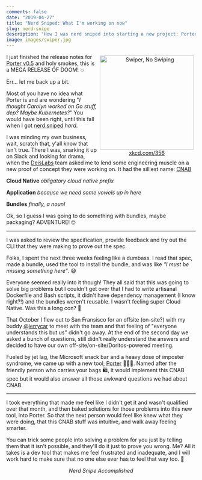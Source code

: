 ```yaml
---
comments: false
date: "2019-04-27"
title: "Nerd Sniped: What I'm working on now"
slug: nerd-snipe
description: "How I was nerd sniped into starting a new project: Porter"
image: images/swiper.jpg
---
```


<figure style="text-align: center; float: right; margin: 5px">
  <a href="https://xkcd.com/356/">
    <img src="/images/swiper.jpg" width="250" alt="Swiper, No Swiping" />
    <figcaption>xkcd.com/356</figcaption>
  </a>
</figure>

I just finished the release notes for [Porter v0.5][release] and holy smokes,
this is a MEGA RELEASE OF DOOM! 💥

Err... let me back up a bit.

Most of you have no idea what Porter is and are wondering "_I thought Carolyn
worked on Go stuff, dep? Maybe Kubernetes?_" You would have been right, until this fall
when I got [nerd sniped][snipe] _hard_.

I was minding my own business, wait, scratch that, y'all know that isn't true.
There I was, snarking it up on Slack and looking for drama, when the [DeisLabs][deislabs]
team asked me to lend some engineering muscle on a new
proof of concept they were working on. It had the silliest name: [CNAB][cnab]

**Cloud Native** _obligatory cloud native prefix_

**Application** _because we need some vowels up in here_

**Bundles** _finally, a noun!_

Ok, so I guess I was going to do something with bundles, maybe packaging? ADVENTURE! 🤓

---

I was asked to review the specification, provide feedback and try out the CLI that they were
making to prove out the spec.

Folks, I spent the next three weeks feeling like a dumbass. I read that spec,
made a bundle, used the tool to install the bundle, and was like
_"I must be missing something here"_. 😅

Everyone seemed really into it though! They all said that this was going to solve
big problems but I couldn't get over that I had to write artisanal Dockerfile and
Bash scripts, it didn't have dependency management (I know right?!) and the bundles
weren't reusable. I wasn't feeling super Cloud Native. Was this a long con? 👀

That October I flew out to San Fransisco for an offsite (on-site?) with my buddy
[@jerrycar][jerrycar] to meet with the team and that feeling of "everyone 
understands this but us" didn't go away. At the end of the second day we asked a
bunch of questions, still didn't really understand the answers and decided to
have our own off-site/on-site/Doritos-powered meeting.

Fueled by jet lag, the Microsoft snack bar and a heavy dose of imposter syndrome, we came
up with a new tool, [Porter][porter] 👩🏽‍✈️. Named after the friendly person who carries
your bags 🛍, it would implement this CNAB spec but it would also answer all those
awkward questions we had about CNAB.

---

I took everything that made me feel like I didn't get it
and wasn't qualified over that month, and then baked solutions for those problems into
this new tool, into Porter. So that the next person would feel like knew what they were doing,
that this CNAB stuff was intuitive, and walk away feeling smarter.

You can trick some people into solving a problem for you just by telling them
that it isn't possible, and they'll do it just to prove you wrong. Me? 
All it takes is a dev tool that makes me feel frustrated and inadequate, 
and I will work hard to make sure that no one else ever has to feel that way too. 💪

<p align="center"><em>Nerd Snipe Accomplished</em></p>

[release]: https://github.com/deislabs/porter/releases/tag/v0.5.0-ralpha.1%2Belderflowerspritz
[porter]: https://porter.sh/
[jerrycar]: https://twitter.com/jrrickard
[deislabs]: https://deislabs.io
[cnab]: https://cnab.io
[snipe]: https://xkcd.com/356/
